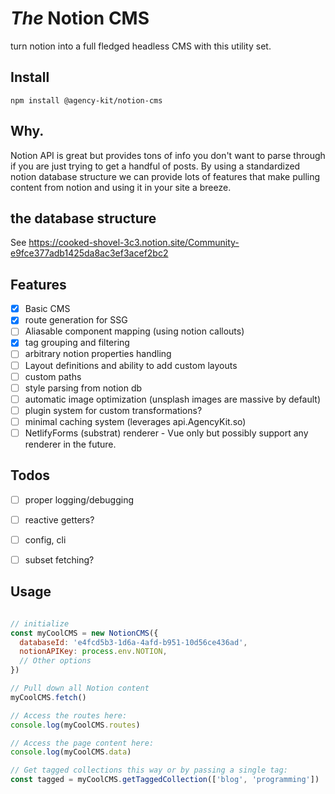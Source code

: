 # _The_ Notion CMS

turn notion into a full fledged headless CMS with this utility set.

## Install

``` npm install @agency-kit/notion-cms ```

## Why.

Notion API is great but provides tons of info you don't want to parse through if you are just trying to get a handful of posts. By using a standardized notion database structure we can provide lots of features that make pulling content from notion and using it in your site a breeze.

## the database structure 

See https://cooked-shovel-3c3.notion.site/Community-e9fce377adb1425da8ac3ef3acef2bc2

## Features 

- [x] Basic CMS
- [x] route generation for SSG
- [ ] Aliasable component mapping (using notion callouts)
- [x] tag grouping and filtering
- [ ] arbitrary notion properties handling
- [ ] Layout definitions and ability to add custom layouts
- [ ] custom paths
- [ ] style parsing from notion db
- [ ] automatic image optimization (unsplash images are massive by default)
- [ ] plugin system for custom transformations?
- [ ] minimal caching system (leverages api.AgencyKit.so)
- [ ] NetlifyForms (substrat) renderer - Vue only but possibly support any renderer in the future.

 ## Todos
- [ ] proper logging/debugging
- [ ] reactive getters?
- [ ] config, cli
- [ ] subset fetching?


## Usage

```javascript

// initialize
const myCoolCMS = new NotionCMS({
  databaseId: 'e4fcd5b3-1d6a-4afd-b951-10d56ce436ad',
  notionAPIKey: process.env.NOTION,
  // Other options
})

// Pull down all Notion content
myCoolCMS.fetch()

// Access the routes here:
console.log(myCoolCMS.routes)

// Access the page content here:
console.log(myCoolCMS.data)

// Get tagged collections this way or by passing a single tag:
const tagged = myCoolCMS.getTaggedCollection(['blog', 'programming'])

```
